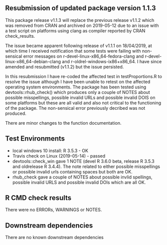 
## Resubmission of updated package version 1.1.3
This package release v1.1.3 will replace the previous release v1.1.2 which was removed from CRAN and archived on 2019-05-12 due to an issue with a test script on platforms using clang as compiler reported by CRAN check_results.

The issue became apparent following release of v1.1.1 on 18/04/2019, at which time I received notification that 
some tests were failing with non-sensical error messages on r-devel-linux-x86_64-fedora-clang and
r-devel-linux-x86_64-debian-clang and r-oldrel-windows-ix86+x86_64. I have since amended and resubmitted (v1.1.2) but the issue persisted. 

In this resubmission I have re-coded the affected test in testProportions.R to resolve the issue although I have been unable to retest on the affected operating system environments.  The package has been tested using devtools::rhub_check() which produces only a couple of NOTES about possible misspellings, possible invalid URLs and possible invalid DOIS on some platforms but these are all valid and also not critical to the functioning of the package.  The non-sensical error previously decribed was not produced.

There are minor changes to the function documentation.

## Test Environments
* local windows 10 install: R 3.5.3 - OK
* Travis check on Linux (2019-05-14) - passed
* devtools::check_win gave 1 NOTE (devel R 3.6.0 beta, release R 3.5.3 and oldrelease R 3.4.4).  The note related to either possible misspellings or possible invalid urls containing spaces but both are OK.
* rhub_check gave a couple of NOTES about possible invlid spellings, possible invalid URLS and possible invalid DOIs which are all OK.

## R CMD check results
There were no ERRORs, WARNINGS or NOTES.

## Downstream dependencies
There are no known downstream dependencies
